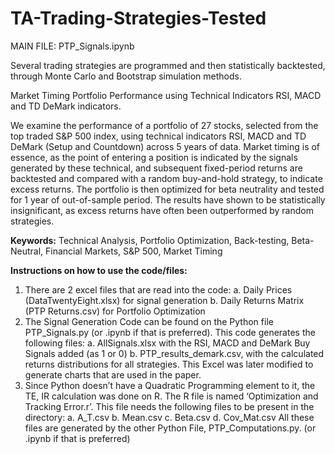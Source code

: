 # TA-Trading-Strategies-Tested

MAIN FILE: PTP_Signals.ipynb

Several trading strategies are programmed and then statistically backtested, through Monte Carlo and Bootstrap simulation methods.

Market Timing Portfolio Performance using Technical Indicators RSI, MACD and TD DeMark indicators.

We examine the performance of a portfolio of 27 stocks, selected from the top traded S&P 500 index, using technical indicators RSI, MACD and TD DeMark (Setup and Countdown) across 5 years of data. Market timing is of essence, as the point of entering a position is indicated by the signals generated by these technical, and subsequent fixed-period returns are backtested and compared with a random buy-and-hold strategy, to indicate excess returns. The portfolio is then optimized for beta neutrality and tested for 1 year of out-of-sample period. The results have shown to be statistically insignificant, as excess returns have often been outperformed by random strategies. 

<b>Keywords:</b>  Technical Analysis, Portfolio Optimization, Back-testing, Beta-Neutral, Financial Markets, S&P 500, Market Timing

<b> Instructions on how to use the code/files: </b>

1.	There are 2 excel files that are read into the code: 
a.	Daily Prices (DataTwentyEight.xlsx) for signal generation 
b.	Daily Returns Matrix (PTP Returns.csv) for Portfolio Optimization
2.	The Signal Generation Code can be found on the Python file PTP_Signals.py (or .ipynb if that is preferred). This code generates the following files:
a.	AllSignals.xlsx with the RSI, MACD and DeMark Buy Signals added (as 1 or 0)
b.	PTP_results_demark.csv, with the calculated returns distributions for all strategies. This Excel was later modified to generate charts that are used in the paper.
3.	Since Python doesn’t have a Quadratic Programming element to it, the TE, IR calculation was done on R. The R file is named ‘Optimization and Tracking Error.r’. This file needs the following files to be present in the directory:
a.	A_T.csv 
b.	Mean.csv
c.	Beta.csv
d.	Cov_Mat.csv
All these files are generated by the other Python File, PTP_Computations.py. (or .ipynb if that is preferred)
